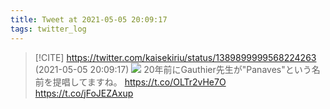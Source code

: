 ```yaml
---
title: Tweet at 2021-05-05 20:09:17
tags: twitter_log
---
```


> [!CITE] https://twitter.com/kaisekiriu/status/1389899999568224263 (2021-05-05 20:09:17)
> ![](https://twitter.com/kaisekiriu/status/1389899999568224263)
> 20年前にGauthier先生が"Panaves"という名前を提唱してますね。
> https://t.co/OLTr2vHe7O https://t.co/jFoJEZAxup
